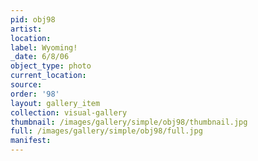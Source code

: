 ```yaml
---
pid: obj98
artist: 
location: 
label: Wyoming!
_date: 6/8/06
object_type: photo
current_location: 
source: 
order: '98'
layout: gallery_item
collection: visual-gallery
thumbnail: /images/gallery/simple/obj98/thumbnail.jpg
full: /images/gallery/simple/obj98/full.jpg
manifest: 
---
```

